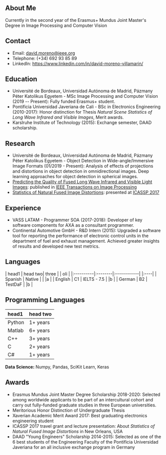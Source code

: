 ## About Me

Currently in the second year of the Erasmus+ Mundus Joint Master's Degree in Image Processing and Computer Vision

## Contact

- Email: david.moreno@ieee.org
- Telephone: (+34) 692 93 85 89
- LinkedIn: https://www.linkedin.com/in/david-moreno-villamarin/

## Education

- Université de Bordeaux, Universidad Autónoma de Madrid, Pázmany Péter Katolikus Egyetem - MSc Image Processing and Computer Vision (2019 -- Present): Fully funded Erasmus+ student.
- Pontificia Universidad Javeriana de Cali - BSc in Electronics Engineering (2010-2017): Honor distinction for Thesis _Natural Scene Statistics of Long Wave Infrared and Visible Images_, Merit awards.
- Karslruhe Institute of Technology (2015): Exchange semester, DAAD scholarship.

## Research

- Université de Bordeaux, Universidad Autónoma de Madrid, Pázmany Péter Katolikus Egyetem - Object Detection in Wide-angle/Immersive Image Formats (01/2019 - Present): Analysis of effects of projections and distortions in object detection in omnidirectional images. Deep learning approaches for object detection in spherical images.
- [Predicting the Quality of Fused Long Wave Infrared and Visible Light Images](https://ieeexplore.ieee.org/document/7904687): published in [IEEE Transactions on Image Processing](https://ieeexplore.ieee.org/xpl/RecentIssue.jsp?punumber=83)
- [Statistics of Natural Fused Image Distortions](https://ieeexplore.ieee.org/document/7952355): presented at [ICASSP 2017](http://www.ieee-icassp2017.org/)

## Experience

- VASS LATAM - Programmer SOA (2017-2018): Developer of key software components for AXA as a consultant programmer.
- Continental Automotive GmbH - R&D Intern (2015): Upgraded a software tool for reporting the performance of electronic control units in the department of fuel and exhaust management. Achieved greater insights of results and developed new test metrics.

## Languages

| head1     | head two| three       | | oli |
|:----------|:--------|:------------| |:----|
| Spanish   | Native  |             | |a    |
| English   | C1      | IELTS - 7.5 | |b    |
| German    | B2      | TestDaF     | |b    |

## Programming Languages

| head1     | head two  |
|:----------|:----------|
| Python    | 1+ years  |
| Matlab    | 6+ years  |
| C++       | 3+ years  |
| C         | 2+ years  |
| C#        | 1+ years  |

**Data Science:** Numpy, Pandas, SciKit Learn, Keras

## Awards

- Erasmus Mundus Joint Master Degree Scholarship 2018-2020: Selected among worldwide applicants to be part of an intercultural cohort and carry out fully-funded graduate studies in three European universities.
- Meritorious Honor Distinction of Undergraduate Thesis
- Xaverian Academic Merit Award 2017: Best graduating electronics engineering student
- ICASSP 2017 travel grant and lecture presentation: About _Statistics of Natural Fused Image Distortions_ in New Orleans, USA
- DAAD "Young Engineers" Scholarship 2014-2015: Selected as one of the 6 best students of the Engineering Faculty of the Pontificia Universidad Javeriana for an all inclusive exchange program in Germany
